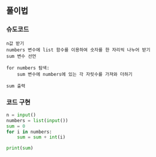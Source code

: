 ## 풀이법
### 슈도코드
```
n값 받기
numbers 변수에 list 함수를 이용하여 숫자를 한 자리씩 나누어 받기
sum 변수 선언

for numbers 탐색:
    sum 변수에 numbers에 있는 각 자릿수를 가져와 더하기

sum 출력
```
### 코드 구현
```python
n = input()
numbers = list(input())
sum = 0
for i in numbers:
    sum = sum + int(i)

print(sum)
```